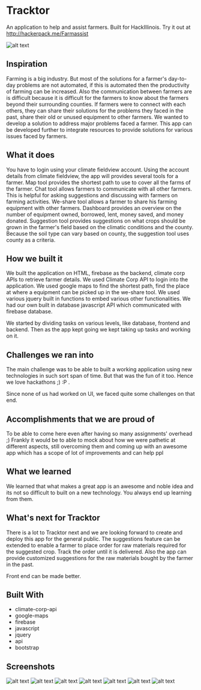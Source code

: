# Tracktor
An application to help and assist farmers. Built for HackIllinois. Try it out at http://hackerpack.me/Farmassist

![alt text](https://raw.githubusercontent.com/HackerPack/Farmassist/master/Screenshots/index.png "Login Page")

## Inspiration
Farming is a big industry. But most of the solutions for a farmer's day-to-day problems are not automated, if this is automated then the productivity of farming can be increased. Also the communication between farmers are is difficult because it is difficult for the farmers to know about the farmers beyond their surrounding counties. If farmers were to connect with each others, they can share their solutions for the problems they faced in the past, share their old or unused equipment to other farmers. We wanted to develop a solution to address major problems faced a farmer. This app can be developed further to integrate resources to provide solutions for various issues faced by farmers.

## What it does
You have to login using your climate fieldview account. Using the account details from climate fieldview, the app will provides several tools for a farmer. Map tool provides the shortest path to use to cover all the farms of the farmer. Chat tool allows farmers to communicate with all other farmers. This is helpful for asking suggestions and discussing with farmers on farming activities. We-share tool allows a farmer to share his farming equipment with other farmers. Dashboard provides an overview on the number of equipment owned, borrowed, lent, money saved, and money donated. Suggestion tool provides suggestions on what crops should be grown in the farmer's field based on the climatic conditions and the county. Because the soil type can vary based on county, the suggestion tool uses county as a criteria.

## How we built it
We built the application on HTML, firebase as the backend, climate corp APIs to retrieve farmer details. We used Climate Corp API to login into the application. We used google maps to find the shortest path, find the place at where a equipment can be picked up in the we-share tool. We used various jquery built in functions to embed various other functionalities. We had our own built in database javascript API which communicated with firebase database.

We started by dividing tasks on various levels, like database, frontend and backend. Then as the app kept going we kept taking up tasks and working on it.

## Challenges we ran into
The main challenge was to be able to built a working application using new technologies in such sort span of time. But that was the fun of it too. Hence we love hackathons ;) :P .

Since none of us had worked on UI, we faced quite some challenges on that end.

## Accomplishments that we are proud of
To be able to come here even after having so many assignments' overhead ;) Frankly it would be to able to mock about how we were pathetic at different aspects, still overcoming them and coming up with an awesome app which has a scope of lot of improvements and can help ppl

## What we learned
We learned that what makes a great app is an awesome and noble idea and its not so difficult to built on a new technology. You always end up learning from them.

## What's next for Tracktor
There is a lot to Tracktor next and we are looking forward to create and deploy this app for the general public. The suggestions feature can be extended to enable a farmer to place order for raw materials required for the suggested crop. Track the order until it is delivered. Also the app can provide customized suggestions for the raw materials bought by the farmer in the past.

Front end can be made better.

## Built With
- climate-corp-api
- google-maps
- firebase
- javascript
- jquery
- api
- bootstrap

## Screenshots
![alt text](https://raw.githubusercontent.com/HackerPack/Farmassist/master/Screenshots/index.png "Login Page")
![alt text](https://raw.githubusercontent.com/HackerPack/Farmassist/master/Screenshots/dashboard.png "Dashboard Page")
![alt text](https://raw.githubusercontent.com/HackerPack/Farmassist/master/Screenshots/borrow.png "Sharing Page")
![alt text](https://raw.githubusercontent.com/HackerPack/Farmassist/master/Screenshots/lend.png "Equipment Lending Page")
![alt text](https://raw.githubusercontent.com/HackerPack/Farmassist/master/Screenshots/map.png "Maps Page")
![alt text](https://raw.githubusercontent.com/HackerPack/Farmassist/master/Screenshots/chat.png "Chat Page")
![alt text](https://raw.githubusercontent.com/HackerPack/Farmassist/master/Screenshots/suggest.png "Suggestion Page")
